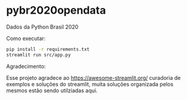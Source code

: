 # pybr2020opendata
Dados da Python Brasil 2020

Como executar:

```bash
pip install -r requirements.txt
streamlit run src/app.py
```

Agradecimento:

Esse projeto agradece ao https://awesome-streamlit.org/ curadoria de exemplos e soluções do streamlit, muita soluções organizada pelos mesmos estão sendo utilziadas aqui.
